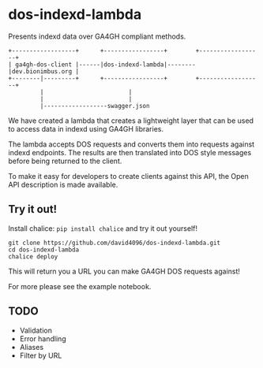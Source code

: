 # dos-indexd-lambda

Presents indexd data over GA4GH compliant methods.

```                                                                                         
+------------------+      +-----------------+        +------------------+
| ga4gh-dos-client |------|dos-indexd-lambda|--------|dev.bionimbus.org |
+--------|---------+      +-----------------+        +------------------+
         |                        |                                                         
         |                        |                                                         
         |------------------swagger.json                                                    
```

We have created a lambda that creates a lightweight layer that can be used to access data in indexd using GA4GH libraries.

The lambda accepts DOS requests and converts them into requests against indexd endpoints. The results are then translated into DOS style messages before being returned to the client.

To make it easy for developers to create clients against this API, the Open API description is made available.

## Try it out!

Install chalice: `pip install chalice` and try it out yourself!

```
git clone https://github.com/david4096/dos-indexd-lambda.git
cd dos-indexd-lambda
chalice deploy
```


This will return you a URL you can make GA4GH DOS requests against!

For more please see the example notebook.

## TODO

* Validation
* Error handling
* Aliases
* Filter by URL
